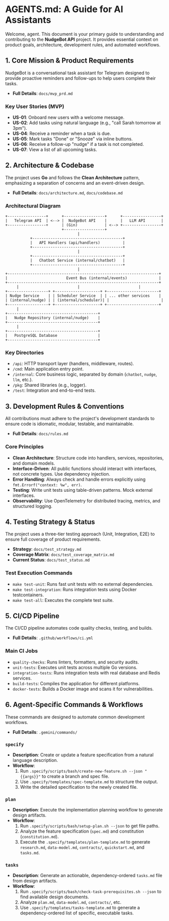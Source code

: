 # AGENTS.md: A Guide for AI Assistants

Welcome, agent. This document is your primary guide to understanding and contributing to the **NudgeBot API** project. It provides essential context on product goals, architecture, development rules, and automated workflows.

## 1. Core Mission & Product Requirements

NudgeBot is a conversational task assistant for Telegram designed to provide proactive reminders and follow-ups to help users complete their tasks.

-   **Full Details**: `docs/mvp_prd.md`

### Key User Stories (MVP)
-   **US-01**: Onboard new users with a welcome message.
-   **US-02**: Add tasks using natural language (e.g., "call Sarah tomorrow at 3pm").
-   **US-04**: Receive a reminder when a task is due.
-   **US-05**: Mark tasks "Done" or "Snooze" via inline buttons.
-   **US-06**: Receive a follow-up "nudge" if a task is not completed.
-   **US-07**: View a list of all upcoming tasks.

## 2. Architecture & Codebase

The project uses **Go** and follows the **Clean Architecture** pattern, emphasizing a separation of concerns and an event-driven design.

-   **Full Details**: `docs/architecture.md`, `docs/codebase.md`

### Architectural Diagram
```
+-----------------+      +------------------+      +-----------------+
|   Telegram API  | <--> |  NudgeBot API    |      |   LLM API       |
+-----------------+      | (Gin)            | <--> +-----------------+
                         +------------------+
                                |
           +----------------------------------------+
           |   API Handlers (api/handlers)          |
           +----------------------------------------+
                                |
           +----------------------------------------+
           |   Chatbot Service (internal/chatbot)   |
           +----------------------------------------+
                                |
+-------------------------------------------------------------------+
|                          Event Bus (internal/events)              |
+-------------------------------------------------------------------+
     |                          |                          |
+------------------+ +--------------------+ +-----------------------+
| Nudge Service    | | Scheduler Service  | | ... other services    |
| (internal/nudge) | | (internal/scheduler)| |                       |
+------------------+ +--------------------+ +-----------------------+
     |
+----------------------------------------+
|   Nudge Repository (internal/nudge)    |
+----------------------------------------+
     |
+----------------------------------------+
|   PostgreSQL Database                  |
+----------------------------------------+
```

### Key Directories
-   `/api`: HTTP transport layer (handlers, middleware, routes).
-   `/cmd`: Main application entry point.
-   `/internal`: Core business logic, separated by domain (`chatbot`, `nudge`, `llm`, etc.).
-   `/pkg`: Shared libraries (e.g., logger).
-   `/test`: Integration and end-to-end tests.

## 3. Development Rules & Conventions

All contributions must adhere to the project's development standards to ensure code is idiomatic, modular, testable, and maintainable.

-   **Full Details**: `docs/rules.md`

### Core Principles
-   **Clean Architecture**: Structure code into handlers, services, repositories, and domain models.
-   **Interface-Driven**: All public functions should interact with interfaces, not concrete types. Use dependency injection.
-   **Error Handling**: Always check and handle errors explicitly using `fmt.Errorf("context: %w", err)`.
-   **Testing**: Write unit tests using table-driven patterns. Mock external interfaces.
-   **Observability**: Use OpenTelemetry for distributed tracing, metrics, and structured logging.

## 4. Testing Strategy & Status

The project uses a three-tier testing approach (Unit, Integration, E2E) to ensure full coverage of product requirements.

-   **Strategy**: `docs/test_strategy.md`
-   **Coverage Matrix**: `docs/test_coverage_matrix.md`
-   **Current Status**: `docs/test_status.md`

### Test Execution Commands
-   `make test-unit`: Runs fast unit tests with no external dependencies.
-   `make test-integration`: Runs integration tests using Docker testcontainers.
-   `make test-all`: Executes the complete test suite.

## 5. CI/CD Pipeline

The CI/CD pipeline automates code quality checks, testing, and builds.

-   **Full Details**: `.github/workflows/ci.yml`

### Main CI Jobs
-   `quality-checks`: Runs linters, formatters, and security audits.
-   `unit-tests`: Executes unit tests across multiple Go versions.
-   `integration-tests`: Runs integration tests with real database and Redis services.
-   `build-tests`: Compiles the application for different platforms.
-   `docker-tests`: Builds a Docker image and scans it for vulnerabilities.

## 6. Agent-Specific Commands & Workflows

These commands are designed to automate common development workflows.

-   **Full Details**: `.gemini/commands/`

### `specify`
-   **Description**: Create or update a feature specification from a natural language description.
-   **Workflow**:
    1.  Run `.specify/scripts/bash/create-new-feature.sh --json "{{args}}"` to create a branch and spec file.
    2.  Use `.specify/templates/spec-template.md` to structure the output.
    3.  Write the detailed specification to the newly created file.

### `plan`
-   **Description**: Execute the implementation planning workflow to generate design artifacts.
-   **Workflow**:
    1.  Run `.specify/scripts/bash/setup-plan.sh --json` to get file paths.
    2.  Analyze the feature specification (`spec.md`) and constitution (`constitution.md`).
    3.  Execute the `.specify/templates/plan-template.md` to generate `research.md`, `data-model.md`, `contracts/`, `quickstart.md`, and `tasks.md`.

### `tasks`
-   **Description**: Generate an actionable, dependency-ordered `tasks.md` file from design artifacts.
-   **Workflow**:
    1.  Run `.specify/scripts/bash/check-task-prerequisites.sh --json` to find available design documents.
    2.  Analyze `plan.md`, `data-model.md`, `contracts/`, etc.
    3.  Use `.specify/templates/tasks-template.md` to generate a dependency-ordered list of specific, executable tasks.
